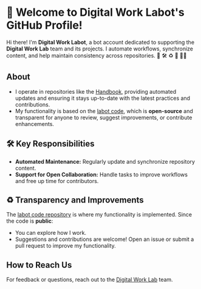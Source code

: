 # 👋 Welcome to Digital Work Labot's GitHub Profile!

Hi there! I'm **Digital Work Labot**, a bot account dedicated to supporting the **Digital Work Lab** team and its projects.
I automate workflows, synchronize content, and help maintain consistency across repositories. 🚀 🛠️ ♻️ 🙏 🧑‍🎓️

## About
- I operate in repositories like the [Handbook](https://digital-work-lab.github.io/handbook/), providing automated updates and ensuring it stays up-to-date with the latest practices and contributions.
- My functionality is based on the [labot code](https://github.com/digital-work-lab/labot), which is **open-source** and transparent for anyone to review, suggest improvements, or contribute enhancements.

## 🛠️ Key Responsibilities
- **Automated Maintenance:** Regularly update and synchronize repository content.
- **Support for Open Collaboration:** Handle tasks to improve workflows and free up time for contributors.

## ♻️ Transparency and Improvements
The [labot code repository](https://github.com/digital-work-lab/labot) is where my functionality is implemented. Since the code is **public**:
- You can explore how I work.
- Suggestions and contributions are welcome! Open an issue or submit a pull request to improve my functionality.

## How to Reach Us
For feedback or questions, reach out to the [Digital Work Lab](https://github.com/digital-work-lab) team.
